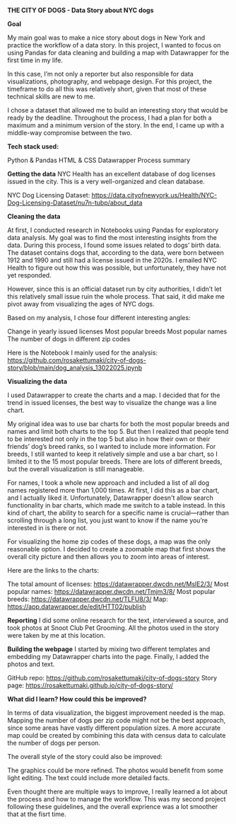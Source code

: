 **THE CITY OF DOGS - Data Story about NYC dogs**

**Goal**

My main goal was to make a nice story about dogs in New York and practice the workflow of a data story. In this project, I wanted to focus on using Pandas for data cleaning and building a map with Datawrapper for the first time in my life.

In this case, I’m not only a reporter but also responsible for data visualizations, photography, and webpage design. For this project, the timeframe to do all this was relatively short, given that most of these technical skills are new to me.

I chose a dataset that allowed me to build an interesting story that would be ready by the deadline. Throughout the process, I had a plan for both a maximum and a minimum version of the story. In the end, I came up with a middle-way compromise between the two.

**Tech stack used:**

Python & Pandas
HTML & CSS
Datawrapper
Process summary

**Getting the data**
NYC Health has an excellent database of dog licenses issued in the city. This is a very well-organized and clean database.

NYC Dog Licensing Dataset:
https://data.cityofnewyork.us/Health/NYC-Dog-Licensing-Dataset/nu7n-tubp/about_data

**Cleaning the data**

At first, I conducted research in Notebooks using Pandas for exploratory data analysis. My goal was to find the most interesting insights from the data. During this process, I found some issues related to dogs’ birth data. The dataset contains dogs that, according to the data, were born between 1912 and 1990 and still had a license issued in the 2020s. I emailed NYC Health to figure out how this was possible, but unfortunately, they have not yet responded.

However, since this is an official dataset run by city authorities, I didn’t let this relatively small issue ruin the whole process. That said, it did make me pivot away from visualizing the ages of NYC dogs.

Based on my analysis, I chose four different interesting angles:

Change in yearly issued licenses
Most popular breeds
Most popular names
The number of dogs in different zip codes

Here is the Notebook I mainly used for the analysis:
https://github.com/rosakettumaki/city-of-dogs-story/blob/main/dog_analysis_13022025.ipynb

**Visualizing the data**

I used Datawrapper to create the charts and a map. I decided that for the trend in issued licenses, the best way to visualize the change was a line chart.

My original idea was to use bar charts for both the most popular breeds and names and limit both charts to the top 5. But then I realized that people tend to be interested not only in the top 5 but also in how their own or their friends’ dog’s breed ranks, so I wanted to include more information. For breeds, I still wanted to keep it relatively simple and use a bar chart, so I limited it to the 15 most popular breeds. There are lots of different breeds, but the overall visualization is still manageable.

For names, I took a whole new approach and included a list of all dog names registered more than 1,000 times. At first, I did this as a bar chart, and I actually liked it. Unfortunately, Datawrapper doesn't allow search functionality in bar charts, which made me switch to a table instead. In this kind of chart, the ability to search for a specific name is crucial—rather than scrolling through a long list, you just want to know if the name you’re interested in is there or not.

For visualizing the home zip codes of these dogs, a map was the only reasonable option. I decided to create a zoomable map that first shows the overall city picture and then allows you to zoom into areas of interest.

Here are the links to the charts:

The total amount of licenses: https://datawrapper.dwcdn.net/MslE2/3/
Most popular names: https://datawrapper.dwcdn.net/Tmjm3/8/
Most popular breeds: https://datawrapper.dwcdn.net/TLFU8/3/
Map: https://app.datawrapper.de/edit/HTT02/publish

**Reporting**
I did some online research for the text, interviewed a source, and took photos at Snoot Club Pet Grooming. All the photos used in the story were taken by me at this location.

**Building the webpage**
I started by mixing two different templates and embedding my Datawrapper charts into the page. Finally, I added the photos and text.

GitHub repo: https://github.com/rosakettumaki/city-of-dogs-story
Story page: https://rosakettumaki.github.io/city-of-dogs-story/

**What did I learn? How could this be improved?**

In terms of data visualization, the biggest improvement needed is the map. Mapping the number of dogs per zip code might not be the best approach, since some areas have vastly different population sizes. A more accurate map could be created by combining this data with census data to calculate the number of dogs per person.

The overall style of the story could also be improved:

The graphics could be more refined.
The photos would benefit from some light editing.
The text could include more detailed facts.

Even thought there are multiple ways to improve, I really learned a lot about the process and how to manage the workflow. This was my second project following these guidelines, and the overall exprience was a lot smoother that at the fisrt time.
